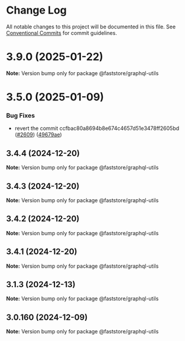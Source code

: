 # Change Log

All notable changes to this project will be documented in this file.
See [Conventional Commits](https://conventionalcommits.org) for commit guidelines.

# 3.9.0 (2025-01-22)

**Note:** Version bump only for package @faststore/graphql-utils

# 3.5.0 (2025-01-09)

### Bug Fixes

- revert the commit ccfbac80a8694b8e674c4657d51e3478ff2605bd ([#2609](https://github.com/vtex/faststore/issues/2609)) ([49679ae](https://github.com/vtex/faststore/commit/49679ae3a735f7fa29d716b6e9f6d4941d73a647))

## 3.4.4 (2024-12-20)

**Note:** Version bump only for package @faststore/graphql-utils

## 3.4.3 (2024-12-20)

**Note:** Version bump only for package @faststore/graphql-utils

## 3.4.2 (2024-12-20)

**Note:** Version bump only for package @faststore/graphql-utils

## 3.4.1 (2024-12-20)

**Note:** Version bump only for package @faststore/graphql-utils

## 3.1.3 (2024-12-13)

**Note:** Version bump only for package @faststore/graphql-utils

## 3.0.160 (2024-12-09)

**Note:** Version bump only for package @faststore/graphql-utils
